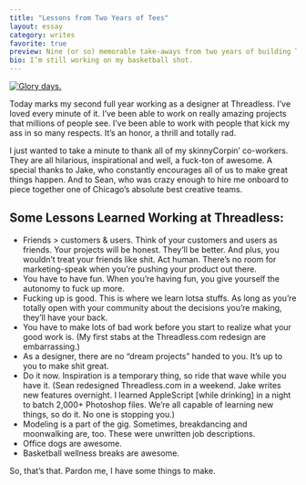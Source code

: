 ```yaml
---
title: "Lessons from Two Years of Tees"
layout: essay
category: writes
favorite: true
preview: Nine (or so) memorable take-aways from two years of building Threadless
bio: I’m still working on my basketball shot.
---
```


[![Glory days.](/assets/images/posts/threadless-lessons.jpg "Lessons learned.")](http://www.threadless.com/product/4685/Open_for_New_Ideas)

Today marks my second full year working as a designer at Threadless. I’ve loved every minute of it. I’ve been able to work on really amazing projects that millions of people see. I’ve been able to work with people that kick my ass in so many respects. It’s an honor, a thrill and totally rad.

I just wanted to take a minute to thank all of my skinnyCorpin’ co-workers. They are all hilarious, inspirational and well, a fuck-ton of awesome. A special thanks to Jake, who constantly encourages all of us to make great things happen. And to Sean, who was crazy enough to hire me onboard to piece together one of Chicago’s absolute best creative teams.

## Some Lessons Learned Working at Threadless:
* Friends > customers & users. Think of your customers and users as friends. Your projects will be honest. They’ll be better. And plus, you wouldn’t treat your friends like shit.
Act human. There’s no room for marketing-speak when you’re pushing your product out there.
* You have to have fun. When you’re having fun, you give yourself the autonomy to fuck up more.
* Fucking up is good. This is where we learn lotsa stuffs. As long as you’re totally open with your community about the decisions you’re making, they’ll have your back.
* You have to make lots of bad work before you start to realize what your good work is. (My first stabs at the Threadless.com redesign are embarrassing.)
* As a designer, there are no “dream projects” handed to you. It’s up to you to make shit great.
* Do it now. Inspiration is a temporary thing, so ride that wave while you have it. (Sean redesigned Threadless.com in a weekend. Jake writes new features overnight. I learned AppleScript [while drinking] in a night to batch 2,000+ Photoshop files. We’re all capable of learning new things, so do it. No one is stopping you.)
* Modeling is a part of the gig. Sometimes, breakdancing and moonwalking are, too. These were unwritten job descriptions.
* Office dogs are awesome.
* Basketball wellness breaks are awesome.

So, that’s that. Pardon me, I have some things to make.
